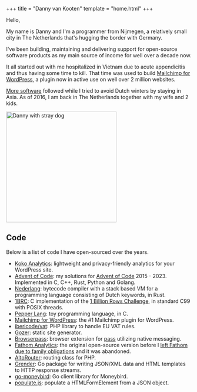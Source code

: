 +++
title = "Danny van Kooten"
template = "home.html"
+++

Hello,

My name is Danny and I'm a programmer from Nijmegen, a relatively small city in The Netherlands that's hugging the border with Germany.

I've been building, maintaining and delivering support for open-source software products as my main source of income for well over a decade now.

It all started out with me hospitalized in Vietnam due to acute appendicitis and thus having some time to kill. That time was used to build <a href="https://www.mc4wp.com/">Mailchimp for WordPress</a>, a plugin now in active use on well over 2 million websites.

[More software](/projects/) followed while I tried to avoid Dutch winters by staying in Asia. As of 2016, I am back in The Netherlands together with my wife and 2 kids.

<img src="/img/danny-rico.jpg" alt="Danny with stray dog" loading="lazy" width="300" height="300" />

## Code

Below is a list of code I have open-sourced over the years.

- [Koko Analytics](https://www.kokoanalytics.com/): lightweight and privacy-friendly analytics for your WordPress site.
- [Advent of Code](https://github.com/dannyvankooten/advent-of-code): my solutions for [Advent of Code](https://adventofcode.com/2023/about) 2015 - 2023. Implemented in C, C++, Rust, Python and Golang.
- [Nederlang](https://github.com/dannyvankooten/nederlang): bytecode compiler with a stack based VM for a programming language consisting of Dutch keywords, in Rust.
- [1BRC](https://github.com/dannyvankooten/1brc): C implementation of the [1 Billion Rows Challenge](/blog/2024/1brc/), in standard C99 with POSIX threads.
- [Pepper Lang](https://github.com/dannyvankooten/pepper-lang): toy programming language, in C.
- [Mailchimp for WordPress](https://mc4wp.com/): the #1 Mailchimp plugin for WordPress.
- [ibericode/vat](https://github.com/ibericode/vat): PHP library to handle EU VAT rules.
- [Gozer](https://github.com/dannyvankooten/gozer): static site generator.
- [Browserpass](https://github.com/browserpass/browserpass-extension): browser extension for [pass](https://www.passwordstore.org/) utilizing native messaging.
- [Fathom Analytics](https://github.com/usefathom/fathom): the original open-source version before I [left Fathom due to family obligations](https://www.dannyvankooten.com/blog/2019/stepping-down-fathom-maintainer/) and it was abandoned.
- [AltoRouter](https://github.com/dannyvankooten/AltoRouter/): routing class for PHP.
- [Grender](https://github.com/dannyvankooten/grender): Go package for writing JSON/XML data and HTML templates to HTTP response streams.
- [go-moneybird](https://github.com/dannyvankooten/moneybird-go): Go client library for Moneybird.
- [populate.js](https://github.com/dannyvankooten/populate.js): populate a HTMLFormElement from a JSON object.


